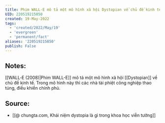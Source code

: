 ```yaml
---
title: Phim WALL‑E mô tả một mô hình xã hội Dystopian về chủ đề kinh tế
UID: 220519215850
created: 19-May-2022
tags:
  - 'created/2022/May/19'
  - 'evergreen'
  - 'permanent/fact'
aliases: '220519215850'
publish: False
---
```

## Notes:
[[WALL‑E (2008)|Phim WALL-E]] mô tả một mô hình xã hội [[Dystopian]] về chủ đề kinh tế. Trong mô hình này thì các nhà tài phiệt công nghiệp thao túng, điều khiển chính phủ.

## Source:
- [[@ chungta.com, Khái niệm dystopia là gì trong khoa học viễn tưởng]]

